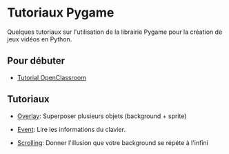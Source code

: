 # Tutoriaux Pygame

Quelques tutoriaux sur l'utilisation de la librairie Pygame pour la création de jeux vidéos en Python.

## Pour débuter

* [Tutorial OpenClassroom](https://openclassrooms.com/courses/interface-graphique-pygame-pour-python)

## Tutoriaux

* [Overlay](./overlay/README.md): Superposer plusieurs objets (background + sprite)

* [Event](./event/README.md): Lire les informations du clavier.

* [Scrolling](./scrolling/): Donner l'illusion que votre background se répéte à l'infini
